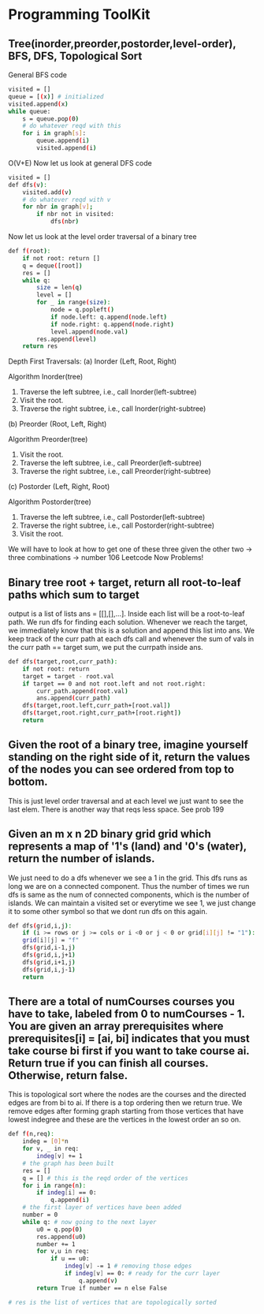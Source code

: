 # Programming ToolKit


## Tree(inorder,preorder,postorder,level-order), BFS, DFS, Topological Sort

General BFS code
```bash
visited = []
queue = [(x)] # initialized
visited.append(x)
while queue:
	s = queue.pop(0)
	# do whatever reqd with this
	for i in graph[s]:
		queue.append(i)
		visited.append(i)
```
O(V+E)
Now let us look at general DFS code
```bash
visited = []
def dfs(v):
	visited.add(v)
	# do whatever reqd with v
	for nbr in graph[v];
		if nbr not in visited:
			dfs(nbr)

```
Now let us look at the level order traversal of a binary tree
```bash
def f(root):
    if not root: return []
    q = deque([root])
    res = []
    while q:
        size = len(q)
        level = []
        for _ in range(size):
            node = q.popleft()
            if node.left: q.append(node.left)
            if node.right: q.append(node.right)
            level.append(node.val)
        res.append(level)
    return res

```

Depth First Traversals: 
(a) Inorder (Left, Root, Right) 

Algorithm Inorder(tree)
   1. Traverse the left subtree, i.e., call Inorder(left-subtree)
   2. Visit the root.
   3. Traverse the right subtree, i.e., call Inorder(right-subtree)

(b) Preorder (Root, Left, Right)

Algorithm Preorder(tree)
   1. Visit the root.
   2. Traverse the left subtree, i.e., call Preorder(left-subtree)
   3. Traverse the right subtree, i.e., call Preorder(right-subtree) 

(c) Postorder (Left, Right, Root)

Algorithm Postorder(tree)
   1. Traverse the left subtree, i.e., call Postorder(left-subtree)
   2. Traverse the right subtree, i.e., call Postorder(right-subtree)
   3. Visit the root.

We will have to look at how to get one of these three given the other two -> three combinations -> number 106 Leetcode
Now Problems!

## Binary tree root + target, return all root-to-leaf paths which sum to target
output is a list of lists ans = [[],[],...]. Inside each list will be a root-to-leaf path. We run dfs for finding each solution. Whenever we reach the target, we immediately know that this is
a solution and append this list into ans. We keep track of the curr path at each dfs call and whenever the sum of vals in the curr path == target sum, we put the currpath inside ans.
```bash
def dfs(target,root,curr_path):
    if not root: return
    target = target - root.val
	if target == 0 and not root.left and not root.right:
		curr_path.append(root.val)
		ans.append(curr_path)
    dfs(target,root.left,curr_path+[root.val])
    dfs(target,root.right,curr_path+[root.right])
    return

```
## Given the root of a binary tree, imagine yourself standing on the right side of it, return the values of the nodes you can see ordered from top to bottom.
This is just level order traversal and at each level we just want to see the last elem. There is another way that reqs less space. See prob 199

## Given an m x n 2D binary grid grid which represents a map of '1's (land) and '0's (water), return the number of islands.
We just need to do a dfs whenever we see a 1 in the grid. This dfs runs as long we are on a connected component. Thus the number of times we run dfs is same as the num of connected components,
which is the number of islands. We can maintain a visited set or everytime we see 1, we just change it to some other symbol so that we dont run dfs on this again.
```bash
def dfs(grid,i,j):
    if (i >= rows or j >= cols or i <0 or j < 0 or grid[i][j] != "1"): return
    grid[i][j] = "f"
    dfs(grid,i-1,j)
    dfs(grid,i,j+1)
    dfs(grid,i+1,j)
    dfs(grid,i,j-1)
    return

```
## There are a total of numCourses courses you have to take, labeled from 0 to numCourses - 1. You are given an array prerequisites where prerequisites[i] = [ai, bi] indicates that you must take course bi first if you want to take course ai. Return true if you can finish all courses. Otherwise, return false.

This is topological sort where the nodes are the courses and the directed edges are from bi to ai. If there is a top ordering then we return true. We remove edges after forming graph starting from  those vertices that have lowest indegree and these are the vertices in the lowest order an so on.
```bash
def f(n,req):
	indeg = [0]*n
	for v, _ in req:
		indeg[v] += 1
	# the graph has been built
	res = []
	q = [] # this is the reqd order of the vertices
	for i in range(n):
		if indeg[i] == 0:
			q.append(i)
	# the first layer of vertices have been added
	number = 0
	while q: # now going to the next layer
		u0 = q.pop(0)
		res.append(u0)
		number += 1
		for v,u in req:
			if u == u0:
				indeg[v] -= 1 # removing those edges
				if indeg[v] == 0: # ready for the curr layer
					q.append(v)
		return True if number == n else False

# res is the list of vertices that are topologically sorted
```

